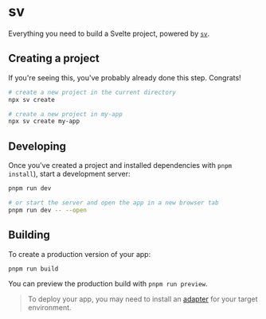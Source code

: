 # sv

Everything you need to build a Svelte project, powered by [`sv`](https://github.com/sveltejs/cli).

## Creating a project

If you're seeing this, you've probably already done this step. Congrats!

```sh
# create a new project in the current directory
npx sv create

# create a new project in my-app
npx sv create my-app
```

## Developing

Once you've created a project and installed dependencies with `pnpm install`), start a development server:

```sh
pnpm run dev

# or start the server and open the app in a new browser tab
pnpm run dev -- --open
```

## Building

To create a production version of your app:

```sh
pnpm run build
```

You can preview the production build with `pnpm run preview`.

> To deploy your app, you may need to install an [adapter](https://svelte.dev/docs/kit/adapters) for your target environment.
